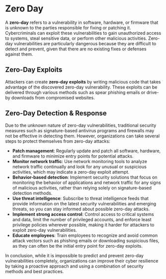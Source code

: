 # Zero Day

A **zero-day** refers to a vulnerability in software, hardware, or firmware that is unknown to the parties responsible for fixing or patching it. Cybercriminals can exploit these vulnerabilities to gain unauthorized access to systems, steal sensitive data, or perform other malicious activities. Zero-day vulnerabilities are particularly dangerous because they are difficult to detect and prevent, given that there are no existing fixes or defenses against them. 

## Zero-Day Exploits

Attackers can create **zero-day exploits** by writing malicious code that takes advantage of the discovered zero-day vulnerability. These exploits can be delivered through various methods such as spear phishing emails or drive-by downloads from compromised websites.

## Zero-Day Detection & Response

Due to the unknown nature of zero-day vulnerabilities, traditional security measures such as signature-based antivirus programs and firewalls may not be effective in detecting them. However, organizations can take several steps to protect themselves from zero-day attacks:

- **Patch management**: Regularly update and patch all software, hardware, and firmware to minimize entry points for potential attacks.
- **Monitor network traffic**: Use network monitoring tools to analyze network traffic continually and look for any unusual or suspicious activities, which may indicate a zero-day exploit attempt.
- **Behavior-based detection**: Implement security solutions that focus on monitoring the behavior of applications and network traffic for any signs of malicious activities, rather than relying solely on signature-based detection methods.
- **Use threat intelligence**: Subscribe to threat intelligence feeds that provide information on the latest security vulnerabilities and emerging threats, so you can stay informed about possible zero-day attacks.
- **Implement strong access control**: Control access to critical systems and data, limit the number of privileged accounts, and enforce least privilege policies wherever possible, making it harder for attackers to exploit zero-day vulnerabilities.
- **Educate employees**: Train employees to recognize and avoid common attack vectors such as phishing emails or downloading suspicious files, as they can often be the initial entry point for zero-day exploits.

In conclusion, while it is impossible to predict and prevent zero-day vulnerabilities completely, organizations can improve their cyber resilience by taking a proactive approach and using a combination of security methods and best practices.